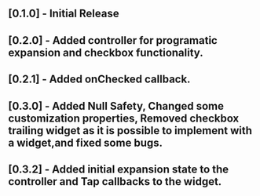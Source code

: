 ## [0.1.0] - Initial Release

## [0.2.0] - Added controller for programatic expansion and checkbox functionality.

## [0.2.1] - Added onChecked callback.

## [0.3.0] - Added Null Safety, Changed some customization properties, Removed checkbox trailing widget as it is possible to implement with a widget,and fixed some bugs.

## [0.3.2] - Added initial expansion state to the controller and Tap callbacks to the widget.
